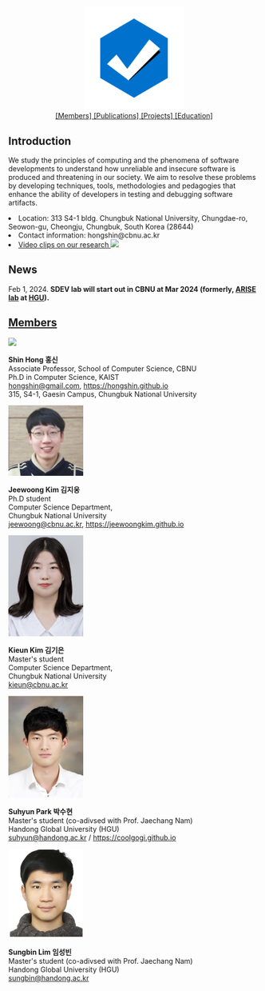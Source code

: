 <!-- Software Development and Verification Methodologies Lab -->

<!-- Software Development Methodologies and Verification Research Lab
----
School of Computer Science, Chungbuk National University (CBNU)
-->

<p style="text-align:center;">
    <img src="sdev-010.png" width=200/> <br>
    <a href="https://sdevlab.github.io/#members"> [Members]  </a>
    <a href="https://hongshin.github.io/publications"> [Publications] </a>
    <a href="https://hongshin.github.io/projects"> [Projects]  </a>
    <a href="https://hongshin.github.io/teaching"> [Education] </a>
</p>

<!--
[\[Members\]](index.md#members)  [\[\]](
) [\[Projects\]](https://hongshin.github.io/projects/) [\[Education\]](https://hongshin.github.io/teaching/)
-->

Introduction
----

We study the principles of computing and the phenomena of software developments to understand how unreliable and insecure software is produced and threatening in our society. We aim to resolve these problems by developing techniques, tools, methodologies and pedagogies that enhance the ability of developers in testing and debugging software artifacts.

<li> Location: 313 S4-1 bldg. Chungbuk National University, Chungdae-ro, Seowon-gu, Cheongju, Chungbuk, South Korea (28644) </li>
<li> Contact information: hongshin@cbnu.ac.kr </li>
<li>
<a href="https://www.youtube.com/playlist?list=PL0KIMjI8hEDAYMUHQJ0WurQyMDDDFJa4h"> Video clips on our research <img src="https://upload.wikimedia.org/wikipedia/commons/0/09/YouTube_full-color_icon_%282017%29.svg" width=20 />  </a>
</li>

News
-----
Feb 1, 2024. **SDEV lab will start out in CBNU at Mar 2024 (formerly, [ARISE lab](http://sites.google.com/view/arise-handong) at [HGU](http://handong.edu)).**


[Members](#members)
----
<img src="https://hongshin.github.io/assets/img/shin.jpg" width="150"/>

**Shin Hong  홍신** <br>
Associate Professor, School of Computer Science, CBNU <br>
Ph.D in Computer Science, KAIST <br>
hongshin@gmail.com,  https://hongshin.github.io <br>
315, S4-1, Gaesin Campus, Chungbuk National University

<img src="members/jeewoong.jpg" width="150"/>

**Jeewoong Kim 김지웅** <br>
Ph.D student<br>
Computer Science Department, <br>
Chungbuk National University <br>
jeewoong@cbnu.ac.kr, https://jeewoongkim.github.io

<img src="members/kieun.jpg" width=150 />

**Kieun Kim 김기은** <br>
Master's student <br>
Computer Science Department, <br/>
Chungbuk National University <br/>
kieun@cbnu.ac.kr

<img src="members/suhyun.jpg" width="150"/>

**Suhyun Park 박수현** <br>
Master's student (co-adivsed with Prof. Jaechang Nam) <br>
Handong Global University (HGU) <br>
suhyun@handong.ac.kr / https://coolgogi.github.io

<img src="members/sungbin.jpg" width=150/>

**Sungbin Lim 임성빈** <br>
Master's student (co-adivsed with Prof. Jaechang Nam) <br>
Handong Global University (HGU) <br>
sungbin@handong.ac.kr 


